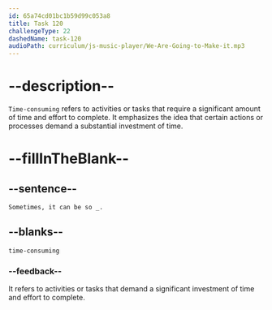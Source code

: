 ```yaml
---
id: 65a74cd01bc1b59d99c053a8
title: Task 120
challengeType: 22
dashedName: task-120
audioPath: curriculum/js-music-player/We-Are-Going-to-Make-it.mp3
---
```


<!--
AUDIO REFERENCE:
Tom: Sometimes, it can be so time-consuming.
-->

# --description--

`Time-consuming` refers to activities or tasks that require a significant amount of time and effort to complete. It emphasizes the idea that certain actions or processes demand a substantial investment of time.

# --fillInTheBlank--

## --sentence--

`Sometimes, it can be so _.`

## --blanks--

`time-consuming`

### --feedback--

It refers to activities or tasks that demand a significant investment of time and effort to complete.
